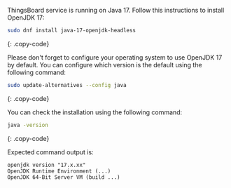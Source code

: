 ThingsBoard service is running on Java 17. Follow this instructions to install OpenJDK 17:

```bash
sudo dnf install java-17-openjdk-headless
```
{: .copy-code}

Please don't forget to configure your operating system to use OpenJDK 17 by default. 
You can configure which version is the default using the following command:

```bash
sudo update-alternatives --config java
```
{: .copy-code}

You can check the installation using the following command:

```bash
java -version
```
{: .copy-code}

Expected command output is:

```text
openjdk version "17.x.xx"
OpenJDK Runtime Environment (...)
OpenJDK 64-Bit Server VM (build ...)
```
